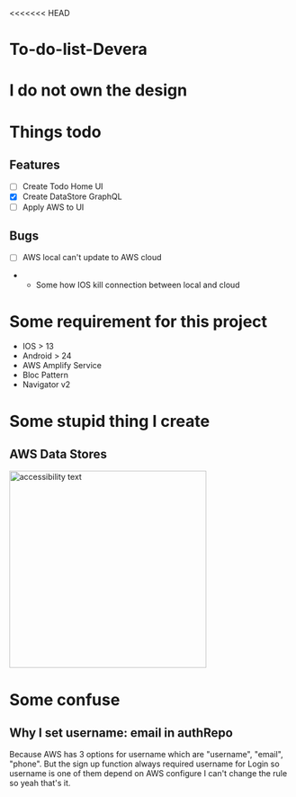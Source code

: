 <<<<<<< HEAD

# To-do-list-Devera

# I do not own the design

# Things todo

## Features

- [ ] Create Todo Home UI
- [x] Create DataStore GraphQL
- [ ] Apply AWS to UI

## Bugs

- [ ] AWS local can't update to AWS cloud
- - Some how IOS kill connection between local and cloud

# Some requirement for this project

- IOS > 13
- Android > 24
- AWS Amplify Service
- Bloc Pattern
- Navigator v2

# Some stupid thing I create

## AWS Data Stores

<img src="https://firebasestorage.googleapis.com/v0/b/wanders-b9bab.appspot.com/o/DataStore%2FScreen%20Shot%202021-08-19%20at%2019.30.55.png?alt=media&token=2f9ed889-842a-43d4-bac9-bcd9819e1385" width="350" alt="accessibility text">

# Some confuse

## Why I set username: email in authRepo

Because AWS has 3 options for username which are "username", "email", "phone".
But the sign up function always required username for Login so username is one of them depend on AWS configure
I can't change the rule so yeah that's it.
